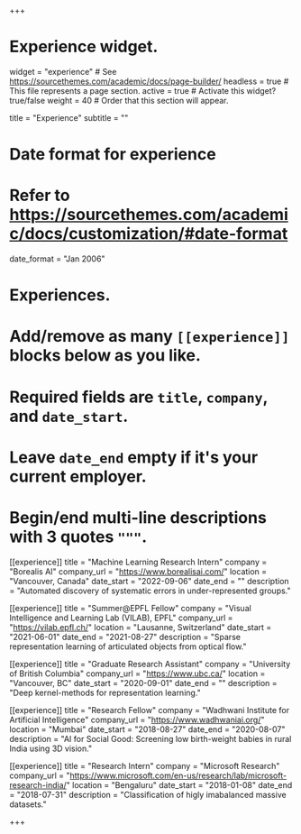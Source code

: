 +++
# Experience widget.
widget = "experience"  # See https://sourcethemes.com/academic/docs/page-builder/
headless = true  # This file represents a page section.
active = true  # Activate this widget? true/false
weight = 40  # Order that this section will appear.

title = "Experience"
subtitle = ""

# Date format for experience
#   Refer to https://sourcethemes.com/academic/docs/customization/#date-format
date_format = "Jan 2006"

# Experiences.
#   Add/remove as many `[[experience]]` blocks below as you like.
#   Required fields are `title`, `company`, and `date_start`.
#   Leave `date_end` empty if it's your current employer.
#   Begin/end multi-line descriptions with 3 quotes `"""`.
[[experience]]
  title = "Machine Learning Research Intern"
  company = "Borealis AI"
  company_url = "https://www.borealisai.com/"
  location = "Vancouver, Canada"
  date_start = "2022-09-06"
  date_end = ""
  description = "Automated discovery of systematic errors in under-represented groups."

[[experience]]
  title = "Summer@EPFL Fellow"
  company = "Visual Intelligence and Learning Lab (VILAB), EPFL"
  company_url = "https://vilab.epfl.ch/"
  location = "Lausanne, Switzerland"
  date_start = "2021-06-01"
  date_end = "2021-08-27"
  description = "Sparse representation learning of articulated objects from optical flow."

[[experience]]
  title = "Graduate Research Assistant"
  company = "University of British Columbia"
  company_url = "https://www.ubc.ca/"
  location = "Vancouver, BC"
  date_start = "2020-09-01"
  date_end = ""
  description = "Deep kernel-methods for representation learning."

[[experience]]
  title = "Research Fellow"
  company = "Wadhwani Institute for Artificial Intelligence"
  company_url = "https://www.wadhwaniai.org/"
  location = "Mumbai"
  date_start = "2018-08-27"
  date_end = "2020-08-07"
  description = "AI for Social Good: Screening low birth-weight babies in rural India using 3D vision."

[[experience]]
  title = "Research Intern"
  company = "Microsoft Research"
  company_url = "https://www.microsoft.com/en-us/research/lab/microsoft-research-india/"
  location = "Bengaluru"
  date_start = "2018-01-08"
  date_end = "2018-07-31"
  description = "Classification of higly imabalanced massive datasets."

+++
